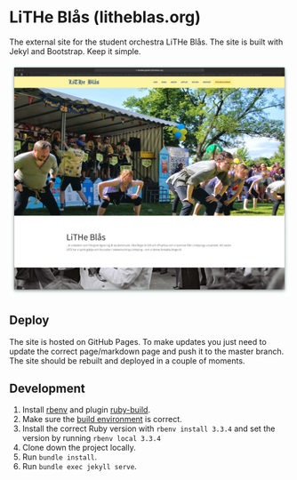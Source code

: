 # LiTHe Blås (litheblas.org)
The external site for the student orchestra LiTHe Blås. The site is built with Jekyl and Bootstrap. Keep it simple.

![Screenshot](screenshot.jpg)

## Deploy
The site is hosted on GitHub Pages. To make updates you just need to update the correct page/markdown page and push it to the master branch. The site should be rebuilt and deployed in a couple of moments.

## Development
1. Install [rbenv](https://github.com/rbenv/rbenv?tab=readme-ov-file#installation) and plugin [ruby-build](https://github.com/rbenv/ruby-build?tab=readme-ov-file#installation).
2. Make sure the [build environment](https://github.com/rbenv/ruby-build/wiki#suggested-build-environment) is correct.
3. Install the correct Ruby version with `rbenv install 3.3.4` and set the version by running `rbenv local 3.3.4`
4. Clone down the project locally.
5. Run `bundle install`.
6. Run `bundle exec jekyll serve`.
